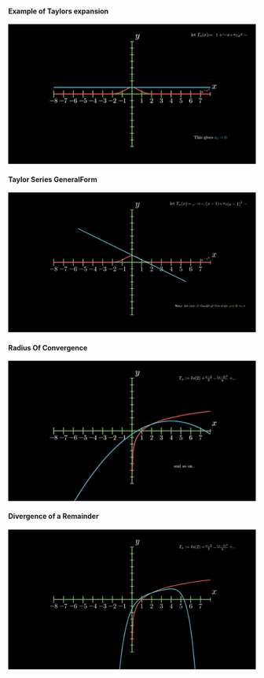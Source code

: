 #### Example of Taylors expansion
![GIF1](gifs/file1_Example_TaylorExpansion.gif)

#### Taylor Series GeneralForm
![GIF2](gifs/file2_TaylorExpansionGeneralForm.gif)

#### Radius Of Convergence
![GIF3](gifs/file3_radiusOfConvergence.gif)

#### Divergence of a Remainder
![GIF4](gifs/file4_DivergentRemainder.gif)
